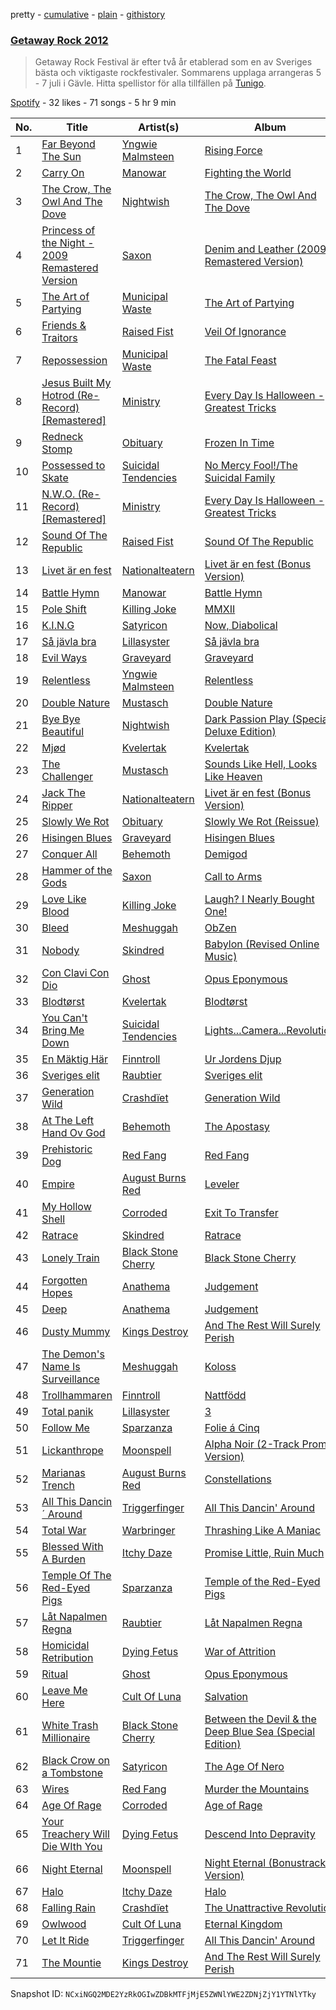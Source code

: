 pretty - [cumulative](/playlists/cumulative/4mM7tVGeVv4dOFPTlftofk.md) - [plain](/playlists/plain/4mM7tVGeVv4dOFPTlftofk) - [githistory](https://github.githistory.xyz/mackorone/spotify-playlist-archive/blob/main/playlists/plain/4mM7tVGeVv4dOFPTlftofk)

### [Getaway Rock 2012](https://open.spotify.com/playlist/4mM7tVGeVv4dOFPTlftofk)

> Getaway Rock Festival är efter två år etablerad som en av Sveriges bästa och viktigaste rockfestivaler\. Sommarens upplaga arrangeras 5 \- 7 juli i Gävle\. Hitta spellistor för alla tillfällen på <a href="spottily:app:tunigo">Tunigo</a>.

[Spotify](https://open.spotify.com/user/spotify) - 32 likes - 71 songs - 5 hr 9 min

| No. | Title | Artist(s) | Album | Length |
|---|---|---|---|---|
| 1 | [Far Beyond The Sun](https://open.spotify.com/track/671vZdjEOtml0luFydgvKU) | [Yngwie Malmsteen](https://open.spotify.com/artist/5DpSoH5zCXNRqYai7pmcGG) | [Rising Force](https://open.spotify.com/album/4tJtJ6kgkBdyp4NZS9efW9) | 5:49 |
| 2 | [Carry On](https://open.spotify.com/track/4S47FRAZ3VcyZS87FnQtmk) | [Manowar](https://open.spotify.com/artist/4CzUzn54Cp9TQr6a7JIlMZ) | [Fighting the World](https://open.spotify.com/album/2Bju49iO98LXuJsY2vKEqg) | 4:12 |
| 3 | [The Crow, The Owl And The Dove](https://open.spotify.com/track/2Be1LsKhxQo1pMSzsWio94) | [Nightwish](https://open.spotify.com/artist/2NPduAUeLVsfIauhRwuft1) | [The Crow, The Owl And The Dove](https://open.spotify.com/album/6AQUfFDeBnACgYaetHPVtx) | 3:46 |
| 4 | [Princess of the Night \- 2009 Remastered Version](https://open.spotify.com/track/2QpP8SyXrumYR5BlcdJgTV) | [Saxon](https://open.spotify.com/artist/71vVmHeNgCVSa5SVmfvscU) | [Denim and Leather \(2009 Remastered Version\)](https://open.spotify.com/album/0KtDv1SIDSdJWDpjHBLJad) | 4:02 |
| 5 | [The Art of Partying](https://open.spotify.com/track/1jMjbrmkSZAVvi7iffs06D) | [Municipal Waste](https://open.spotify.com/artist/2Ah9OuOj7B57gPD1cbwiaE) | [The Art of Partying](https://open.spotify.com/album/7cU3FZ3u2jgKd5s8hhKJ9h) | 2:03 |
| 6 | [Friends & Traitors](https://open.spotify.com/track/5cxmDZMaeZ9wICgsufg4xu) | [Raised Fist](https://open.spotify.com/artist/7ik758oYwkKmQtbZtAdOOm) | [Veil Of Ignorance](https://open.spotify.com/album/5uCaHcPizsBJbjjZuWTyGl) | 3:10 |
| 7 | [Repossession](https://open.spotify.com/track/0SRytJB6NYAw4PLbCestn6) | [Municipal Waste](https://open.spotify.com/artist/2Ah9OuOj7B57gPD1cbwiaE) | [The Fatal Feast](https://open.spotify.com/album/1b8zi1MND3PZJR6ms8mOJr) | 2:25 |
| 8 | [Jesus Built My Hotrod \(Re\-Record\) \[Remastered\]](https://open.spotify.com/track/5h2ueBAHNq4uhiktabicts) | [Ministry](https://open.spotify.com/artist/1DXylZlWbVvlckNqwvjTEt) | [Every Day Is Halloween \- Greatest Tricks](https://open.spotify.com/album/240Zg60O7o6wPJ5MHuo1Mh) | 4:54 |
| 9 | [Redneck Stomp](https://open.spotify.com/track/2fSYadDsbWMtIVqX7flKIc) | [Obituary](https://open.spotify.com/artist/0SbGI4sb8dAKFZnK7RFyhz) | [Frozen In Time](https://open.spotify.com/album/1fzDounFHdiVT5Zg9MKcFh) | 3:32 |
| 10 | [Possessed to Skate](https://open.spotify.com/track/5kNmDNseSRaY8pnro2bbiW) | [Suicidal Tendencies](https://open.spotify.com/artist/3WPKDlucMsXH6FC1XaclZC) | [No Mercy Fool!/The Suicidal Family](https://open.spotify.com/album/5Q9XRmD1Z9IVF4Tlz0MsSK) | 3:28 |
| 11 | [N.W.O\. \(Re\-Record\) \[Remastered\]](https://open.spotify.com/track/4GgRGNihXtkFMjywXZDuTJ) | [Ministry](https://open.spotify.com/artist/1DXylZlWbVvlckNqwvjTEt) | [Every Day Is Halloween \- Greatest Tricks](https://open.spotify.com/album/240Zg60O7o6wPJ5MHuo1Mh) | 5:28 |
| 12 | [Sound Of The Republic](https://open.spotify.com/track/2LQwcfWn5HPZmjmNjEUmTg) | [Raised Fist](https://open.spotify.com/artist/7ik758oYwkKmQtbZtAdOOm) | [Sound Of The Republic](https://open.spotify.com/album/5rO9aJfPoqza2zyibBjRbR) | 2:52 |
| 13 | [Livet är en fest](https://open.spotify.com/track/6FreaWmILQLBGSWjVjHMKc) | [Nationalteatern](https://open.spotify.com/artist/3GBq0lnwXpfnLmMndLDZ6U) | [Livet är en fest \(Bonus Version\)](https://open.spotify.com/album/1qCzGPy4a3l7zi32MQ8URA) | 4:13 |
| 14 | [Battle Hymn](https://open.spotify.com/track/4ByxgwK7FCVXoVE1ID4c9Q) | [Manowar](https://open.spotify.com/artist/4CzUzn54Cp9TQr6a7JIlMZ) | [Battle Hymn](https://open.spotify.com/album/4Rc6yqyJz2Mgz5xXLhXMkG) | 6:56 |
| 15 | [Pole Shift](https://open.spotify.com/track/5DhZn3YHnSRazrSle7Am2C) | [Killing Joke](https://open.spotify.com/artist/0Zy4ncr8h1jd7Nzr9946fD) | [MMXII](https://open.spotify.com/album/2WCsVMZt1kcsgThq7K8MyH) | 8:56 |
| 16 | [K.I.N.G](https://open.spotify.com/track/0M82wZjP8IGboFGIOiw1ah) | [Satyricon](https://open.spotify.com/artist/221Rd0FvVxMx7eCbWqjiKd) | [Now, Diabolical](https://open.spotify.com/album/5ux0kZmUpHgNZ1Lsmwjngv) | 3:36 |
| 17 | [Så jävla bra](https://open.spotify.com/track/3UA4L041EaZziqBvrjYNE8) | [Lillasyster](https://open.spotify.com/artist/34uGMERnU9XHnmQDnK03Gj) | [Så jävla bra](https://open.spotify.com/album/4CYmniSsyZlMjoQSM45EoF) | 3:52 |
| 18 | [Evil Ways](https://open.spotify.com/track/5DYZ2hDmnFg15L0KVX5kXB) | [Graveyard](https://open.spotify.com/artist/0hU5urLse5h1Z0b4zQkovL) | [Graveyard](https://open.spotify.com/album/6kP4qxIirFasV4dqO1EaUk) | 3:27 |
| 19 | [Relentless](https://open.spotify.com/track/55jNKwDXNtsNfDqnLHKXXH) | [Yngwie Malmsteen](https://open.spotify.com/artist/5DpSoH5zCXNRqYai7pmcGG) | [Relentless](https://open.spotify.com/album/0bsks59upVOkvbqskTim0t) | 4:58 |
| 20 | [Double Nature](https://open.spotify.com/track/0BGykzIblZq29QGNDH3ZUL) | [Mustasch](https://open.spotify.com/artist/7ig8pUnno95YNA9MclOveH) | [Double Nature](https://open.spotify.com/album/5JlviIt8J6PjQh7ehNvxDF) | 4:47 |
| 21 | [Bye Bye Beautiful](https://open.spotify.com/track/1nizV50Nh1WwrVp0QUMisj) | [Nightwish](https://open.spotify.com/artist/2NPduAUeLVsfIauhRwuft1) | [Dark Passion Play \(Special Deluxe Edition\)](https://open.spotify.com/album/4VqPuC0LLhgb1Gp3SVEd1u) | 4:14 |
| 22 | [Mjød](https://open.spotify.com/track/60xc9CfAn4aoY8MDDif9fV) | [Kvelertak](https://open.spotify.com/artist/0VE0GTaTSeeGSzrQpLmeb9) | [Kvelertak](https://open.spotify.com/album/08d7MnYYp9OEsQ8GcnMHOn) | 2:31 |
| 23 | [The Challenger](https://open.spotify.com/track/0upFklPa6Ufe1f6aBldPd6) | [Mustasch](https://open.spotify.com/artist/7ig8pUnno95YNA9MclOveH) | [Sounds Like Hell, Looks Like Heaven](https://open.spotify.com/album/1hyI2Ww6J0KcAA40DSlLOr) | 3:46 |
| 24 | [Jack The Ripper](https://open.spotify.com/track/7evydqoPisZSXpnMjUN7jW) | [Nationalteatern](https://open.spotify.com/artist/3GBq0lnwXpfnLmMndLDZ6U) | [Livet är en fest \(Bonus Version\)](https://open.spotify.com/album/1qCzGPy4a3l7zi32MQ8URA) | 4:47 |
| 25 | [Slowly We Rot](https://open.spotify.com/track/5F6ZrWLngDICyjazxM1gNq) | [Obituary](https://open.spotify.com/artist/0SbGI4sb8dAKFZnK7RFyhz) | [Slowly We Rot \(Reissue\)](https://open.spotify.com/album/7H5MWoD8M6dEQoSj3SMHP7) | 3:38 |
| 26 | [Hisingen Blues](https://open.spotify.com/track/6HSDHHN1Y3DxOlMBcjJlOD) | [Graveyard](https://open.spotify.com/artist/0hU5urLse5h1Z0b4zQkovL) | [Hisingen Blues](https://open.spotify.com/album/7bS3MdGsupyp9ZM8W08sZ9) | 4:13 |
| 27 | [Conquer All](https://open.spotify.com/track/4XDaJPLGKGm43T640r8pwy) | [Behemoth](https://open.spotify.com/artist/1MK0sGeyTNkbefYGj673e9) | [Demigod](https://open.spotify.com/album/0ZIpzSzSiULNoZIPfDypef) | 3:31 |
| 28 | [Hammer of the Gods](https://open.spotify.com/track/4AZdaGyF0OM7NfgEzH9fMO) | [Saxon](https://open.spotify.com/artist/71vVmHeNgCVSa5SVmfvscU) | [Call to Arms](https://open.spotify.com/album/2xnoUyxAIrYASKwtlBXsKw) | 4:21 |
| 29 | [Love Like Blood](https://open.spotify.com/track/1zkQJfNo2KpqqCKOOvWPF4) | [Killing Joke](https://open.spotify.com/artist/0Zy4ncr8h1jd7Nzr9946fD) | [Laugh? I Nearly Bought One!](https://open.spotify.com/album/0HkrY28rXvdAX5K15W2zdK) | 4:25 |
| 30 | [Bleed](https://open.spotify.com/track/4E6wpXABj8XosZEPXZz2OK) | [Meshuggah](https://open.spotify.com/artist/3ggwAqZD3lyT2sbovlmfQY) | [ObZen](https://open.spotify.com/album/2x2VoPa1pG2jSElA73a9Xa) | 7:22 |
| 31 | [Nobody](https://open.spotify.com/track/581mukhDjta60CCwpvnjL9) | [Skindred](https://open.spotify.com/artist/3jTlKw98Ql1jGRPYqhqHap) | [Babylon \(Revised Online Music\)](https://open.spotify.com/album/32QHWyKkZykhjHXzgRaZyg) | 3:56 |
| 32 | [Con Clavi Con Dio](https://open.spotify.com/track/5XdFVvTBhr1JvtZfazo3fE) | [Ghost](https://open.spotify.com/artist/1Qp56T7n950O3EGMsSl81D) | [Opus Eponymous](https://open.spotify.com/album/5aEgt9uHrVL3QGzKaUSy2J) | 3:33 |
| 33 | [Blodtørst](https://open.spotify.com/track/422eiufgtoGji4psgToXoA) | [Kvelertak](https://open.spotify.com/artist/0VE0GTaTSeeGSzrQpLmeb9) | [Blodtørst](https://open.spotify.com/album/5p4utaBTIuDiczJIRnufdH) | 3:37 |
| 34 | [You Can't Bring Me Down](https://open.spotify.com/track/203xxdlledLFnkqrUleD72) | [Suicidal Tendencies](https://open.spotify.com/artist/3WPKDlucMsXH6FC1XaclZC) | [Lights...Camera...Revolution](https://open.spotify.com/album/414jOqUfrq3k2QlAddNXfT) | 5:48 |
| 35 | [En Mäktig Här](https://open.spotify.com/track/5Bf9ujiTBl54Ngkulds32B) | [Finntroll](https://open.spotify.com/artist/4ZgkHVHmGPXuRy8zd26ZJX) | [Ur Jordens Djup](https://open.spotify.com/album/71Kh2J5eHEhaalPcH5LlUa) | 4:18 |
| 36 | [Sveriges elit](https://open.spotify.com/track/0nXtZiwyfCOEo3LEKurdXP) | [Raubtier](https://open.spotify.com/artist/3nhhMoWycyLMmZydlwjk5z) | [Sveriges elit](https://open.spotify.com/album/56wYWlLhNQBWGqQ9R94Yuf) | 3:55 |
| 37 | [Generation Wild](https://open.spotify.com/track/6NC7Xg8F2reCPStYe8xSPr) | [Crashdïet](https://open.spotify.com/artist/1cB013ULmW96lglRcrWTut) | [Generation Wild](https://open.spotify.com/album/6fJy4iRxzpkr7xCnaSZcgM) | 3:54 |
| 38 | [At The Left Hand Ov God](https://open.spotify.com/track/1izxIdGm12T8HiyghwR9qU) | [Behemoth](https://open.spotify.com/artist/1MK0sGeyTNkbefYGj673e9) | [The Apostasy](https://open.spotify.com/album/2vliNGDzbqLZ87S6yqDerF) | 4:58 |
| 39 | [Prehistoric Dog](https://open.spotify.com/track/31joRJoijYOGBIW4444Fwk) | [Red Fang](https://open.spotify.com/artist/3u4HBuoQ4dgPBzX2Q9uf5S) | [Red Fang](https://open.spotify.com/album/1orQuQDeSCf7yEPSEAb6Gb) | 4:28 |
| 40 | [Empire](https://open.spotify.com/track/776mMkx1vrLCveM1rpnZhv) | [August Burns Red](https://open.spotify.com/artist/5p9CTsn5ueGU4oScNX1axu) | [Leveler](https://open.spotify.com/album/0VIYwqjNogiqKL44uYLkKd) | 3:52 |
| 41 | [My Hollow Shell](https://open.spotify.com/track/321djWhluGBvBGyIBe9aZw) | [Corroded](https://open.spotify.com/artist/2vH7B6YvHO3AHVb9R8bYi8) | [Exit To Transfer](https://open.spotify.com/album/7pkQmcclV2YhSN8Ibkgtz1) | 3:11 |
| 42 | [Ratrace](https://open.spotify.com/track/0C7rougSokTIEmeDbmrpLl) | [Skindred](https://open.spotify.com/artist/3jTlKw98Ql1jGRPYqhqHap) | [Ratrace](https://open.spotify.com/album/12Z7ASwmeJM2W9OaaHJfFk) | 3:21 |
| 43 | [Lonely Train](https://open.spotify.com/track/5lIqY3Yb3bPj5z1tiUIiCJ) | [Black Stone Cherry](https://open.spotify.com/artist/6WMo39FU3nrpSz3qMgRKug) | [Black Stone Cherry](https://open.spotify.com/album/5XzjYognRznsIgYqmrHkGV) | 3:50 |
| 44 | [Forgotten Hopes](https://open.spotify.com/track/1JP3RIf9iBcmb6KdvIV8d7) | [Anathema](https://open.spotify.com/artist/0ZXKT0FCsLWkSLCjoBJgBX) | [Judgement](https://open.spotify.com/album/3eeamI1KG4oa8e8GySlktB) | 3:50 |
| 45 | [Deep](https://open.spotify.com/track/5yuOjGskd7osXnfwJqWbbP) | [Anathema](https://open.spotify.com/artist/0ZXKT0FCsLWkSLCjoBJgBX) | [Judgement](https://open.spotify.com/album/3eeamI1KG4oa8e8GySlktB) | 4:53 |
| 46 | [Dusty Mummy](https://open.spotify.com/track/2n4BeV9HostkJSeZpY4xTk) | [Kings Destroy](https://open.spotify.com/artist/2vDfJFvPss9uWNgVLCmC3x) | [And The Rest Will Surely Perish](https://open.spotify.com/album/4MjmlfYk5nbWQRvh9mAOHz) | 7:12 |
| 47 | [The Demon's Name Is Surveillance](https://open.spotify.com/track/4oYj17LwBGWhifJwwfSEdG) | [Meshuggah](https://open.spotify.com/artist/3ggwAqZD3lyT2sbovlmfQY) | [Koloss](https://open.spotify.com/album/1WzwZsb0LvVXhngbHjBfd9) | 4:39 |
| 48 | [Trollhammaren](https://open.spotify.com/track/4VCorAVM6wDkBp5MTZkV3A) | [Finntroll](https://open.spotify.com/artist/4ZgkHVHmGPXuRy8zd26ZJX) | [Nattfödd](https://open.spotify.com/album/4H0ylra35h9HzV8tSmpYUB) | 3:28 |
| 49 | [Total panik](https://open.spotify.com/track/0r9ziXvLcN56HwWsHtKwL4) | [Lillasyster](https://open.spotify.com/artist/34uGMERnU9XHnmQDnK03Gj) | [3](https://open.spotify.com/album/2TjELkmo2W7yEmJGZbv7sR) | 4:22 |
| 50 | [Follow Me](https://open.spotify.com/track/05YjP43ozZi5VHvojyA4lN) | [Sparzanza](https://open.spotify.com/artist/0TK5REi1e8RBhtp0h9xeCq) | [Folie á Cinq](https://open.spotify.com/album/3wNpHhfrPozbJoeZ9llnRw) | 3:20 |
| 51 | [Lickanthrope](https://open.spotify.com/track/5fXYJfopaT3oUgygBAgYxC) | [Moonspell](https://open.spotify.com/artist/17bYSQ9ZRnreVnJjE5X2x6) | [Alpha Noir \(2\-Track Promo Version\)](https://open.spotify.com/album/3Ks6Bo5d4VBVdAbWxZ0jUq) | 3:49 |
| 52 | [Marianas Trench](https://open.spotify.com/track/3lPowVtoNuC6YmX7xg49U1) | [August Burns Red](https://open.spotify.com/artist/5p9CTsn5ueGU4oScNX1axu) | [Constellations](https://open.spotify.com/album/35ei7VV5LWBHnmFRZtsrP8) | 4:19 |
| 53 | [All This Dancin´ Around](https://open.spotify.com/track/4ICKOZfsgmgRDrsDGrzhgO) | [Triggerfinger](https://open.spotify.com/artist/3UhIlk54Oe4ja06V962ptU) | [All This Dancin' Around](https://open.spotify.com/album/33Wl8TSxJ4byQwWa45ZRy2) | 3:50 |
| 54 | [Total War](https://open.spotify.com/track/1cYqqaP8Ep0IGyUs2CJz27) | [Warbringer](https://open.spotify.com/artist/4UKKKGkjNWx8KTUvea66k1) | [Thrashing Like A Maniac](https://open.spotify.com/album/3Hew9i4xQriccSpvf4D6zd) | 4:16 |
| 55 | [Blessed With A Burden](https://open.spotify.com/track/52PdzRs4Mi8y1UP5hhZjgE) | [Itchy Daze](https://open.spotify.com/artist/7zK6HEeGdiwmMzRevbIhPx) | [Promise Little, Ruin Much](https://open.spotify.com/album/143oCOoGscCoYyxk3QwWbk) | 4:00 |
| 56 | [Temple Of The Red\-Eyed Pigs](https://open.spotify.com/track/2dcE0D4mJ5cWWWsp502DpT) | [Sparzanza](https://open.spotify.com/artist/0TK5REi1e8RBhtp0h9xeCq) | [Temple of the Red\-Eyed Pigs](https://open.spotify.com/album/3jzfOl4z0oBImq8C0h9hAm) | 3:22 |
| 57 | [Låt Napalmen Regna](https://open.spotify.com/track/3NY8gd5d0YNhMpd4YzHLdC) | [Raubtier](https://open.spotify.com/artist/3nhhMoWycyLMmZydlwjk5z) | [Låt Napalmen Regna](https://open.spotify.com/album/4AzXDNkmx08eaXHrcpdItc) | 3:26 |
| 58 | [Homicidal Retribution](https://open.spotify.com/track/0y0HtHL9ND473xMOsgacr6) | [Dying Fetus](https://open.spotify.com/artist/2DqzOWVL2ly48IA9bpZdie) | [War of Attrition](https://open.spotify.com/album/1DO7NTlm4efCqfWdvnLj2D) | 5:29 |
| 59 | [Ritual](https://open.spotify.com/track/4hxd9xX8SNH0R2XSrXRATW) | [Ghost](https://open.spotify.com/artist/1Qp56T7n950O3EGMsSl81D) | [Opus Eponymous](https://open.spotify.com/album/5aEgt9uHrVL3QGzKaUSy2J) | 4:28 |
| 60 | [Leave Me Here](https://open.spotify.com/track/1Hu7uWexshjLpeera5VN8w) | [Cult Of Luna](https://open.spotify.com/artist/7E7fJJpdVgr1F3pfAfRtHe) | [Salvation](https://open.spotify.com/album/1rdVGFcmOnQzjEsW4fI45P) | 7:15 |
| 61 | [White Trash Millionaire](https://open.spotify.com/track/3UWYmWg9j8KVV08ANBqcLB) | [Black Stone Cherry](https://open.spotify.com/artist/6WMo39FU3nrpSz3qMgRKug) | [Between the Devil & the Deep Blue Sea \(Special Edition\)](https://open.spotify.com/album/5VppVyy751PTQWrfJbrJ4H) | 3:18 |
| 62 | [Black Crow on a Tombstone](https://open.spotify.com/track/0ceibOL5IiWDOeBv2PYUGS) | [Satyricon](https://open.spotify.com/artist/221Rd0FvVxMx7eCbWqjiKd) | [The Age Of Nero](https://open.spotify.com/album/6aRs27tvkatPTAIE7gaj1j) | 3:50 |
| 63 | [Wires](https://open.spotify.com/track/1587qOsPG3kS4hM1ERqR0C) | [Red Fang](https://open.spotify.com/artist/3u4HBuoQ4dgPBzX2Q9uf5S) | [Murder the Mountains](https://open.spotify.com/album/4PtlgpXhLWprfxR9QJelBv) | 5:43 |
| 64 | [Age Of Rage](https://open.spotify.com/track/0iwqaLyAkTKDS72u3Yb1qR) | [Corroded](https://open.spotify.com/artist/2vH7B6YvHO3AHVb9R8bYi8) | [Age of Rage](https://open.spotify.com/album/7keeF0LMwjqqvA0UPtLTsP) | 3:26 |
| 65 | [Your Treachery Will Die WIth You](https://open.spotify.com/track/4FZoFK86X6Wd1csU9afTIA) | [Dying Fetus](https://open.spotify.com/artist/2DqzOWVL2ly48IA9bpZdie) | [Descend Into Depravity](https://open.spotify.com/album/44tw1yEzgweovNgejHBhLI) | 3:34 |
| 66 | [Night Eternal](https://open.spotify.com/track/34p3PtdWlKHL4jBfzZNzNR) | [Moonspell](https://open.spotify.com/artist/17bYSQ9ZRnreVnJjE5X2x6) | [Night Eternal \(Bonustrack Version\)](https://open.spotify.com/album/3CS6pvOYfpG6j8CaU6uyNd) | 4:09 |
| 67 | [Halo](https://open.spotify.com/track/3WUiEV3BUH2B0euuljnVbl) | [Itchy Daze](https://open.spotify.com/artist/7zK6HEeGdiwmMzRevbIhPx) | [Halo](https://open.spotify.com/album/3zHe3E7z2l5XgEpIei2HFa) | 4:52 |
| 68 | [Falling Rain](https://open.spotify.com/track/1bj6zKfayvbpypyRTWaGP4) | [Crashdïet](https://open.spotify.com/artist/1cB013ULmW96lglRcrWTut) | [The Unattractive Revolution](https://open.spotify.com/album/0jJAQaaRnxrOxjZT9ybQzY) | 4:46 |
| 69 | [Owlwood](https://open.spotify.com/track/1w2sztROEaeREHkwlnnKB7) | [Cult Of Luna](https://open.spotify.com/artist/7E7fJJpdVgr1F3pfAfRtHe) | [Eternal Kingdom](https://open.spotify.com/album/51fF4JNsyx99YAWixRgmVh) | 7:39 |
| 70 | [Let It Ride](https://open.spotify.com/track/6EDfUsKeu0WWmbhscotD2e) | [Triggerfinger](https://open.spotify.com/artist/3UhIlk54Oe4ja06V962ptU) | [All This Dancin' Around](https://open.spotify.com/album/33Wl8TSxJ4byQwWa45ZRy2) | 3:23 |
| 71 | [The Mountie](https://open.spotify.com/track/6oVfh3OxCAdxD86IIACCMJ) | [Kings Destroy](https://open.spotify.com/artist/2vDfJFvPss9uWNgVLCmC3x) | [And The Rest Will Surely Perish](https://open.spotify.com/album/4MjmlfYk5nbWQRvh9mAOHz) | 6:33 |

Snapshot ID: `NCxiNGQ2MDE2YzRkOGIwZDBkMTFjMjE5ZWNlYWE2ZDNjZjY1YTNlYTky`